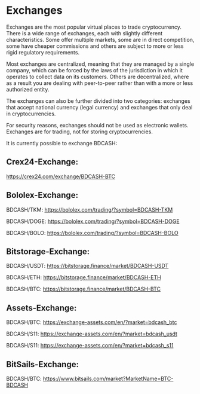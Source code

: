 # Exchanges

Exchanges are the most popular virtual places to trade cryptocurrency. There is a wide range of exchanges, each with slightly different characteristics. Some offer multiple markets, some are in direct competition, some have cheaper commissions and others are subject to more or less rigid regulatory requirements.

Most exchanges are centralized, meaning that they are managed by a single company, which can be forced by the laws of the jurisdiction in which it operates to collect data on its customers. Others are decentralized, where as a result you are dealing with peer-to-peer rather than with a more or less authorized entity.

The exchanges can also be further divided into two categories: exchanges that accept national currency (legal currency) and exchanges that only deal in cryptocurrencies.

For security reasons, exchanges should not be used as electronic wallets. Exchanges are for trading, not for storing cryptocurrencies.


It is currently possible to exchange BDCASH:

##  Crex24-Exchange:
https://crex24.com/exchange/BDCASH-BTC 

## Bololex-Exchange:
BDCASH/TKM: https://bololex.com/trading/?symbol=BDCASH-TKM

BDCASH/DOGE: https://bololex.com/trading/?symbol=BDCASH-DOGE

BDCASH/BOLO: https://bololex.com/trading/?symbol=BDCASH-BOLO

## Bitstorage-Exchange:
BDCASH/USDT: https://bitstorage.finance/market/BDCASH-USDT

BDCASH/ETH: https://bitstorage.finance/market/BDCASH-ETH

BDCASH/BTC: https://bitstorage.finance/market/BDCASH-BTC

## Assets-Exchange:
BDCASH/BTC:   https://exchange-assets.com/en/?market=bdcash_btc  

BDCASH/S11:   https://exchange-assets.com/en/?market=bdcash_usdt 

BDCASH/S11:   https://exchange-assets.com/en/?market=bdcash_s11 

## BitSails-Exchange:
BDCASH/BTC: https://www.bitsails.com/market?MarketName=BTC-BDCASH